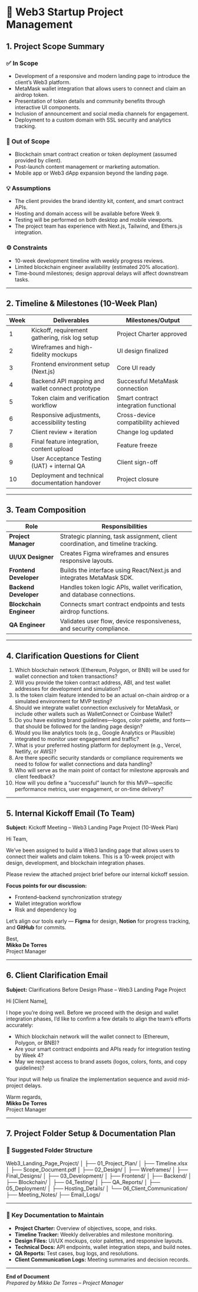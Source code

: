 # 🧩 Web3 Startup Project Management

## 1. Project Scope Summary

### ✅ In Scope
- Development of a responsive and modern landing page to introduce the client’s Web3 platform.  
- MetaMask wallet integration that allows users to connect and claim an airdrop token.  
- Presentation of token details and community benefits through interactive UI components.  
- Inclusion of announcement and social media channels for engagement.  
- Deployment to a custom domain with SSL security and analytics tracking.

### 🚫 Out of Scope
- Blockchain smart contract creation or token deployment (assumed provided by client).  
- Post-launch content management or marketing automation.  
- Mobile app or Web3 dApp expansion beyond the landing page.

### 💡 Assumptions
- The client provides the brand identity kit, content, and smart contract APIs.  
- Hosting and domain access will be available before Week 9.  
- Testing will be performed on both desktop and mobile viewports.  
- The project team has experience with Next.js, Tailwind, and Ethers.js integration.

### ⚙️ Constraints
- 10-week development timeline with weekly progress reviews.  
- Limited blockchain engineer availability (estimated 20% allocation).  
- Time-bound milestones; design approval delays will affect downstream tasks.

---

## 2. Timeline & Milestones (10-Week Plan)

| Week | Deliverables | Milestones/Output |
|------|---------------|------------------|
| 1 | Kickoff, requirement gathering, risk log setup | Project Charter approved |
| 2 | Wireframes and high-fidelity mockups | UI design finalized |
| 3 | Frontend environment setup (Next.js) | Core UI ready |
| 4 | Backend API mapping and wallet connect prototype | Successful MetaMask connection |
| 5 | Token claim and verification workflow | Smart contract integration functional |
| 6 | Responsive adjustments, accessibility testing | Cross-device compatibility achieved |
| 7 | Client review + iteration | Change log updated |
| 8 | Final feature integration, content upload | Feature freeze |
| 9 | User Acceptance Testing (UAT) + internal QA | Client sign-off |
| 10 | Deployment and technical documentation handover | Project closure |

---

## 3. Team Composition

| Role | Responsibilities |
|------|------------------|
| **Project Manager** | Strategic planning, task assignment, client coordination, and timeline tracking. |
| **UI/UX Designer** | Creates Figma wireframes and ensures responsive layouts. |
| **Frontend Developer** | Builds the interface using React/Next.js and integrates MetaMask SDK. |
| **Backend Developer** | Handles token logic APIs, wallet verification, and database connections. |
| **Blockchain Engineer** | Connects smart contract endpoints and tests airdrop functions. |
| **QA Engineer** | Validates user flow, device responsiveness, and security compliance. |

---

## 4. Clarification Questions for Client

1. Which blockchain network (Ethereum, Polygon, or BNB) will be used for wallet connection and token transactions?  
2. Will you provide the token contract address, ABI, and test wallet addresses for development and simulation?  
3. Is the token claim feature intended to be an actual on-chain airdrop or a simulated environment for MVP testing?  
4. Should we integrate wallet connection exclusively for MetaMask, or include other wallets such as WalletConnect or Coinbase Wallet?  
5. Do you have existing brand guidelines—logos, color palette, and fonts—that should be followed for the landing page design?  
6. Would you like analytics tools (e.g., Google Analytics or Plausible) integrated to monitor user engagement and traffic?  
7. What is your preferred hosting platform for deployment (e.g., Vercel, Netlify, or AWS)?  
8. Are there specific security standards or compliance requirements we need to follow for wallet connections and data handling?  
9. Who will serve as the main point of contact for milestone approvals and client feedback?  
10. How will you define a “successful” launch for this MVP—specific performance metrics, user engagement, or on-time delivery?

---

## 5. Internal Kickoff Email (To Team)

**Subject:** Kickoff Meeting – Web3 Landing Page Project (10-Week Plan)

Hi Team,  

We’ve been assigned to build a Web3 landing page that allows users to connect their wallets and claim tokens. This is a 10-week project with design, development, and blockchain integration phases.  

Please review the attached project brief before our internal kickoff session.  

**Focus points for our discussion:**
- Frontend–backend synchronization strategy  
- Wallet integration workflow  
- Risk and dependency log  

Let’s align our tools early — **Figma** for design, **Notion** for progress tracking, and **GitHub** for commits.  

Best,  
**Mikko De Torres**  
Project Manager  

---

## 6. Client Clarification Email

**Subject:** Clarifications Before Design Phase – Web3 Landing Page Project  

Hi [Client Name],  

I hope you’re doing well. Before we proceed with the design and wallet integration phases, I’d like to confirm a few details to align the team’s efforts accurately:  

- Which blockchain network will the wallet connect to (Ethereum, Polygon, or BNB)?  
- Are your smart contract endpoints and APIs ready for integration testing by Week 4?  
- May we request access to brand assets (logos, colors, fonts, and copy guidelines)?  

Your input will help us finalize the implementation sequence and avoid mid-project delays.  

Warm regards,  
**Mikko De Torres**  
Project Manager  

---

## 7. Project Folder Setup & Documentation Plan

### 📁 Suggested Folder Structure

Web3_Landing_Page_Project/
│
├── 01_Project_Plan/
│   ├── Timeline.xlsx
│   ├── Scope_Document.pdf
│
├── 02_Design/
│   ├── Wireframes/
│   ├── Final_Designs/
│
├── 03_Development/
│   ├── Frontend/
│   ├── Backend/
│   ├── Blockchain/
│
├── 04_Testing/
│   ├── QA_Reports/
│
├── 05_Deployment/
│   ├── Hosting_Details/
│
└── 06_Client_Communication/
    ├── Meeting_Notes/
    ├── Email_Logs/

---

### 📄 Key Documentation to Maintain
- **Project Charter:** Overview of objectives, scope, and risks.  
- **Timeline Tracker:** Weekly deliverables and milestone monitoring.  
- **Design Files:** UI/UX mockups, color palettes, and responsive layouts.  
- **Technical Docs:** API endpoints, wallet integration steps, and build notes.  
- **QA Reports:** Test cases, bug logs, and resolutions.  
- **Client Communication Logs:** Meeting summaries and decision records.  

---

**End of Document**  
*Prepared by Mikko De Torres – Project Manager*  
